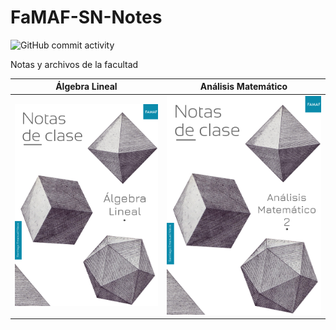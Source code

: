 # FaMAF-SN-Notes


![GitHub commit activity](https://img.shields.io/github/commit-activity/w/pragmatically-dev/FaMAF-SN-Notes)  

Notas y archivos de la facultad



|        Álgebra Lineal        |         Análisis Matemático           |
|--------------------|--------------------|
| [![Algebra](https://raw.githubusercontent.com/pragmatically-dev/FaMAF-SN-Notes/main/Algebra/assets/banner.png)](Algebra/notas-algebra.pdf) |   [![Analisis Matematico (1 y 2)](https://raw.githubusercontent.com/pragmatically-dev/FaMAF-SN-Notes/main/Analisis%20Matematico%20(1%20y%202)/assets/banner.png)](Analisis%20Matematico%20(1%20y%202)/Repaso-AM1.pdf) |
